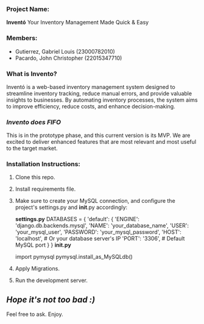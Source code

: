 ### Project Name:
**Inventó**
Your Inventory Management Made Quick & Easy

### Members:
- Gutierrez, Gabriel Louis (23000782010) <br>
- Pacardo, John Christopher (22015347710)

### What is Invento?
Inventó is a web-based inventory management system designed to streamline
inventory tracking, reduce manual errors, and provide valuable insights to businesses.
By automating inventory processes, the system aims to improve efficiency, reduce costs,
and enhance decision-making. 

### _Invento does FIFO_

This is in the prototype phase, and this current version is its MVP.
We are excited to deliver enhanced features that are most relevant and most useful to the
target market.


### Installation Instructions:

1. Clone this repo.
2. Install requirements file.
3. Make sure to create your MySQL connection, and configure the project's
   settings.py and __init__.py accordingly:

   **settings.py**
   DATABASES = {
    'default': {
        'ENGINE': 'django.db.backends.mysql',
        'NAME': 'your_database_name',
        'USER': 'your_mysql_user',
        'PASSWORD': 'your_mysql_password',
        'HOST': 'localhost',  # Or your database server's IP
        'PORT': '3306',  # Default MySQL port
                }
    }
    **init.py**
    
    import pymysql
    pymysql.install_as_MySQLdb()


4. Apply Migrations.
5. Run the development server.


## _Hope it's not too bad :)_
Feel free to ask. Enjoy.


   

